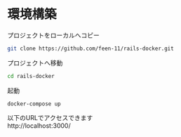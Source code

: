 
# 環境構築
プロジェクトをローカルへコピー
```bash
git clone https://github.com/feen-11/rails-docker.git
```
プロジェクトへ移動
```bash
cd rails-docker
```
起動
```bush
docker-compose up
```
以下のURLでアクセスできます<br>
http://localhost:3000/
